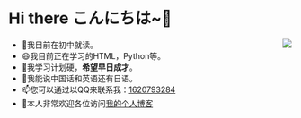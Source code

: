 # Hi there  こんにちは~🎈

- 🔭我目前在初中就读。<img  src="https://github-readme-stats.vercel.app/api?username=boxcheese" align='Right'/>
- 😄我目前正在学习的HTML，Python等。
- 🍗我学习计划硬，**希望早日成才**。
- 💬我能说中国话和英语还有日语。
- 📫您可以通过以QQ来联系我：[1620793284](https://shang.qq.com//open_webaio.html)
- 🦄本人非常欢迎各位访问[我的个人博客](https://blog.china97.cn/)
